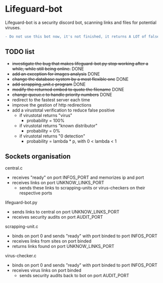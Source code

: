 # Lifeguard-bot

Lifeguard-bot is a security discord bot, scanning links and files for potential viruses.

```diff
- Do not use this bot now, it's not finished, it returns A LOT of false positives.
```

## TODO list

- ~~investigate the bug that makes lifeguard-bot.py stop working after a while, while still being online.~~ DONE
- ~~add an exception for images analysis~~ DONE
- ~~change the database system by a most flexible one~~ DONE
- ~~add scrapping_unit.c program~~ DONE
- ~~modify the returned embed to quote the filename~~ DONE
- ~~change queue.c to handle priority numbers~~ DONE
- redirect to the fastest server each time
- improve the gestion of http redirections
- add a virustotal verification to reduce false positive
    - if virustotal returns "virus"
        - probability = 100%
    - if virustotal returns "known distributor"
        - probability = 0%
    - if virustotal returns "0 detection"
        - probability = lambda * p,  with 0 < lambda < 1

## Sockets organisation

central.c
- receives "ready" on port INFOS_PORT and memorizes ip and port
- receives links on port UNKNOW_LINKS_PORT
    - sends these links to scrapping-units or virus-checkers on their respective ports

lifeguard-bot.py
- sends links to central on port UNKNOW_LINKS_PORT
- receives security audits on port AUDIT_PORT

scrapping-unit.c
- binds on port 0 and sends "ready" with port binded to port INFOS_PORT
- receives links from sites on port binded
- returns links found on port UNKNOW_LINKS_PORT


virus-checker.c
- binds on port 0 and sends "ready" with port binded to port INFOS_PORT
- receives virus links on port binded
    - sends security audits back to bot on port AUDIT_PORT
